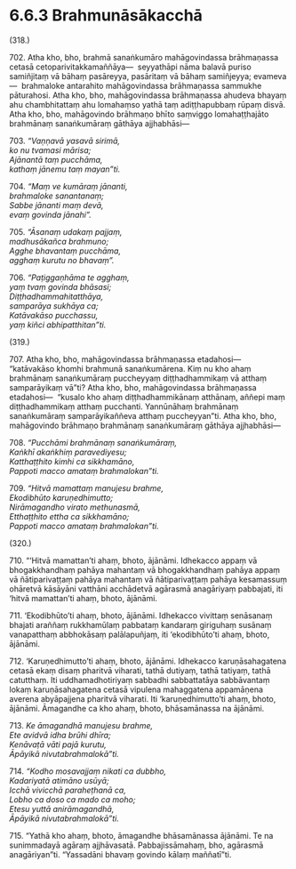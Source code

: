 

# 6.6.3 Brahmunāsākacchā




(318.)

702\. Atha kho, bho, brahmā sanaṅkumāro mahāgovindassa brāhmaṇassa cetasā cetoparivitakkamaññāya—  seyyathāpi nāma balavā puriso samiñjitaṃ vā bāhaṃ pasāreyya, pasāritaṃ vā bāhaṃ samiñjeyya; evameva—  brahmaloke antarahito mahāgovindassa brāhmaṇassa sammukhe pāturahosi. Atha kho, bho, mahāgovindassa brāhmaṇassa ahudeva bhayaṃ ahu chambhitattaṃ ahu lomahaṃso yathā taṃ adiṭṭhapubbaṃ rūpaṃ disvā. Atha kho, bho, mahāgovindo brāhmaṇo bhīto saṃviggo lomahaṭṭhajāto brahmānaṃ sanaṅkumāraṃ gāthāya ajjhabhāsi—

703\. _“Vaṇṇavā yasavā sirimā,_  
_ko nu tvamasi mārisa;_  
_Ajānantā taṃ pucchāma,_  
_kathaṃ jānemu taṃ mayan”ti._  


704\. _“Maṃ ve kumāraṃ jānanti,_  
_brahmaloke sanantanaṃ;_  
_Sabbe jānanti maṃ devā,_  
_evaṃ govinda jānahi”._  


705\. _“Āsanaṃ udakaṃ pajjaṃ,_  
_madhusākañca brahmuno;_  
_Agghe bhavantaṃ pucchāma,_  
_agghaṃ kurutu no bhavaṃ”._  


706\. _“Paṭiggaṇhāma te agghaṃ,_  
_yaṃ tvaṃ govinda bhāsasi;_  
_Diṭṭhadhammahitatthāya,_  
_samparāya sukhāya ca;_  
_Katāvakāso pucchassu,_  
_yaṃ kiñci abhipatthitan”ti._  


(319.)

707\. Atha kho, bho, mahāgovindassa brāhmaṇassa etadahosi—  “katāvakāso khomhi brahmunā sanaṅkumārena. Kiṃ nu kho ahaṃ brahmānaṃ sanaṅkumāraṃ puccheyyaṃ diṭṭhadhammikaṃ vā atthaṃ samparāyikaṃ vā”ti? Atha kho, bho, mahāgovindassa brāhmaṇassa etadahosi—  “kusalo kho ahaṃ diṭṭhadhammikānaṃ atthānaṃ, aññepi maṃ diṭṭhadhammikaṃ atthaṃ pucchanti. Yannūnāhaṃ brahmānaṃ sanaṅkumāraṃ samparāyikaññeva atthaṃ puccheyyan”ti. Atha kho, bho, mahāgovindo brāhmaṇo brahmānaṃ sanaṅkumāraṃ gāthāya ajjhabhāsi—

708\. _“Pucchāmi brahmānaṃ sanaṅkumāraṃ,_  
_Kaṅkhī akaṅkhiṃ paravediyesu;_  
_Katthaṭṭhito kimhi ca sikkhamāno,_  
_Pappoti macco amataṃ brahmalokan”ti._  


709\. _“Hitvā mamattaṃ manujesu brahme,_  
_Ekodibhūto karuṇedhimutto;_  
_Nirāmagandho virato methunasmā,_  
_Etthaṭṭhito ettha ca sikkhamāno;_  
_Pappoti macco amataṃ brahmalokan”ti._  


(320.)

710\. “‘Hitvā mamattan’ti ahaṃ, bhoto, ājānāmi. Idhekacco appaṃ vā bhogakkhandhaṃ pahāya mahantaṃ vā bhogakkhandhaṃ pahāya appaṃ vā ñātiparivaṭṭaṃ pahāya mahantaṃ vā ñātiparivaṭṭaṃ pahāya kesamassuṃ ohāretvā kāsāyāni vatthāni acchādetvā agārasmā anagāriyaṃ pabbajati, iti ‘hitvā mamattan’ti ahaṃ, bhoto, ājānāmi.

711\. ‘Ekodibhūto’ti ahaṃ, bhoto, ājānāmi. Idhekacco vivittaṃ senāsanaṃ bhajati araññaṃ rukkhamūlaṃ pabbataṃ kandaraṃ giriguhaṃ susānaṃ vanapatthaṃ abbhokāsaṃ palālapuñjaṃ, iti ‘ekodibhūto’ti ahaṃ, bhoto, ājānāmi.

712\. ‘Karuṇedhimutto’ti ahaṃ, bhoto, ājānāmi. Idhekacco karuṇāsahagatena cetasā ekaṃ disaṃ pharitvā viharati, tathā dutiyaṃ, tathā tatiyaṃ, tathā catutthaṃ. Iti uddhamadhotiriyaṃ sabbadhi sabbattatāya sabbāvantaṃ lokaṃ karuṇāsahagatena cetasā vipulena mahaggatena appamāṇena averena abyāpajjena pharitvā viharati. Iti ‘karuṇedhimutto’ti ahaṃ, bhoto, ājānāmi. Āmagandhe ca kho ahaṃ, bhoto, bhāsamānassa na ājānāmi.

713\. _Ke āmagandhā manujesu brahme,_  
_Ete avidvā idha brūhi dhīra;_  
_Kenāvaṭā vāti pajā kurutu,_  
_Āpāyikā nivutabrahmalokā”ti._  


714\. _“Kodho mosavajjaṃ nikati ca dubbho,_  
_Kadariyatā atimāno usūyā;_  
_Icchā vivicchā paraheṭhanā ca,_  
_Lobho ca doso ca mado ca moho;_  
_Etesu yuttā anirāmagandhā,_  
_Āpāyikā nivutabrahmalokā”ti._  


715\. “Yathā kho ahaṃ, bhoto, āmagandhe bhāsamānassa ājānāmi. Te na sunimmadayā agāraṃ ajjhāvasatā. Pabbajissāmahaṃ, bho, agārasmā anagāriyan”ti. “Yassadāni bhavaṃ govindo kālaṃ maññatī”ti.



